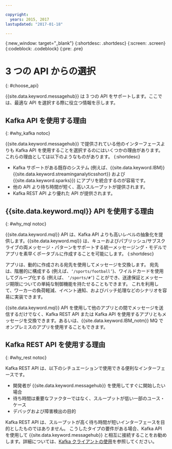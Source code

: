 ```yaml
---

copyright:
  years: 2015, 2017
lastupdated: "2017-01-18"

---
```


{:new_window: target="_blank"}
{:shortdesc: .shortdesc}
{:screen: .screen}
{:codeblock: .codeblock}
{:pre: .pre}

# 3 つの API からの選択
{: #choose_api}

{{site.data.keyword.messagehub}} は 3 つの API をサポートします。ここでは、最適な API を選択する際に役立つ情報を示します。

## Kafka API を使用する理由
{: #why_kafka notoc}

{{site.data.keyword.messagehub}} で提供されている他のインターフェースよりも Kafka API を使用することを選択するのにはいくつかの理由があります。これらの理由としては以下のようなものがあります。
{:shortdesc}


* Kafka サポートがある既存のシステム (例えば、{{site.data.keyword.IBM}} {{site.data.keyword.streaminganalyticsshort}} および {{site.data.keyword.sparks}}) にアプリを統合するのが容易です。
* 他の API より待ち時間が短く、高いスループットが提供されます。
* Kafka REST API より優れた API が提供されます。


## {{site.data.keyword.mql}} API を使用する理由
{: #why_mql notoc}

{{site.data.keyword.mql}} API は、Kafka API よりも高いレベルの抽象化を提供します。{{site.data.keyword.mql}} は、キューおよびパブリッシュ/サブスクライブの両メッセージ・パターンをサポートする統一メッセージング・モデルでアプリを素早くポータブルに作成することを可能にします。
{:shortdesc}

アプリは、動的に作成される宛先を使用してメッセージを交換します。
宛先は、階層的に構成する (例えば、<code>‘/sports/football’</code>)、ワイルドカードを使用してグループ化する (例えば、
<code>‘/sports/#’</code>) ことができ、送達保証とメッセージ期限についての単純な制御機能を持たせることもできます。
これを利用して、ワーカーの負荷軽減、イベント通知、およびバッチ処理などのシナリオを容易に実装できます。

{{site.data.keyword.mql}} API を使用して他のアプリとの間でメッセージを送信するだけでなく、Kafka REST API または Kafka API を使用するアプリともメッセージを交換できます。あるいは、{{site.data.keyword.IBM_notm}} MQ でオンプレミスのアプリを使用することもできます。


## Kafka REST API を使用する理由
{: #why_rest notoc}

Kafka REST API は、以下のシチュエーションで使用できる便利なインターフェースです。


* 開発者が {{site.data.keyword.messagehub}} を使用してすぐに開始したい場合
* 待ち時間は重要なファクターではなく、スループットが低い一部のユース・ケース
* デバッグおよび障害検出の目的

Kafka REST API は、スループットが高く待ち時間が短いインターフェースを目的としたものではありません。
こうしたタイプの要件がある場合、Kafka API を使用して {{site.data.keyword.messagehub}} と相互に接続することをお勧めします。詳細については、[Kafka クライアントの使用](/docs/services/MessageHub/messagehub050.html#kafka_client)を参照してください。












